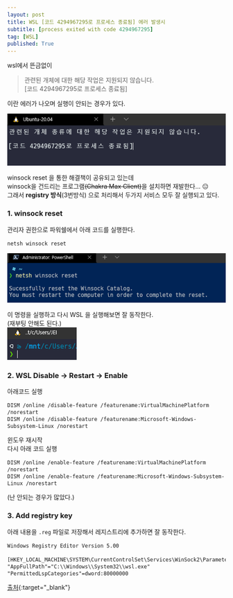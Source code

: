 ```yaml
---
layout: post
title: WSL [코드 4294967295로 프로세스 종료됨] 에러 발생시 
subtitle: [process exited with code 4294967295]
tag: [WSL]
published: True
---
```


wsl에서 뜬금없이  
>관련된 개체에 대한 해당 작업은 지원되지 않습니다.  
>[코드 4294967295로 프로세스 종료됨]  

이란 에러가 나오며 실행이 안되는 경우가 있다.  

![](../../img/2022-03-25-WSL%20code%204294967295%20error/2022-03-25-11-05-31.png)

winsock reset 을 통한 해결책이 공유되고 있는데  
winsock을 건드리는 프로그램~~(Chakra Max Client)~~을 설치하면 재발한다... 😑  
그래서 **registry 방식**(3번방식) 으로 처리해서 두가지 서비스 모두 잘 실행되고 있다.



### 1. winsock reset  
관리자 권한으로 파워쉘에서 아래 코드를 실행한다.
```powershell
netsh winsock reset
```
![](../../img/2022-03-25-WSL%20code%204294967295%20error/2022-03-25-11-11-49.png)

이 명령을 실행하고 다시 WSL 을 실행해보면 잘 동작한다.  
(재부팅 안해도 된다.)  
![](../../img/2022-03-25-WSL%20code%204294967295%20error/2022-03-25-11-10-40.png)


### 2. WSL Disable -> Restart -> Enable 

아래코드 실행
```
DISM /online /disable-feature /featurename:VirtualMachinePlatform /norestart
DISM /online /disable-feature /featurename:Microsoft-Windows-Subsystem-Linux /norestart
```
윈도우 재시작  
다시 아래 코드 실행
```
DISM /online /enable-feature /featurename:VirtualMachinePlatform /norestart
DISM /online /enable-feature /featurename:Microsoft-Windows-Subsystem-Linux /norestart
```

(난 안되는 경우가 많았다.)


### 3. Add registry key

아래 내용을 `.reg` 파일로 저장해서 레지스트리에 추가하면 잘 동작한다.

```reg
Windows Registry Editor Version 5.00

[HKEY_LOCAL_MACHINE\SYSTEM\CurrentControlSet\Services\WinSock2\Parameters\AppId_Catalog\0408F7A3]
"AppFullPath"="C:\\Windows\\System32\\wsl.exe"
"PermittedLspCategories"=dword:80000000
```  

[출처](https://github.com/MicrosoftDocs/WSL/issues/547#issuecomment-873540236){:target="_blank"}


